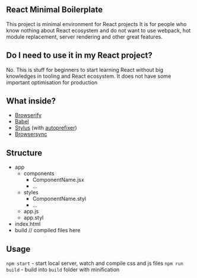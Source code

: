 React Minimal Boilerplate
---

This project is minimal environment for React projects
It is for people who know nothing about React ecosystem and do not want to use webpack, hot module replacement, server rendering and other great features.

## Do I need to use it in my React project?
No. This is stuff for beginners to start learning React without big knowledges in tooling and React ecosystem.
It does not have some important optimisation for production 

## What inside?
- [Browserify](http://browserify.org)
- [Babel](https://babeljs.io/)
- [Stylus](http://stylus-lang.com) (with [autoprefixer](https://github.com/postcss/autoprefixer))
- [Browsersync](https://browsersync.io)

## Structure
- app
	- components
		- ComponentName.jsx
		- ...
	- styles
		- ComponentName.styl
		- ...
	- app.js
	- app.styl
- index.html
- build // compiled files here

## Usage

`npm start` - start local server, watch and compile css and js files
`npm run build` - build into `build` folder with minification
